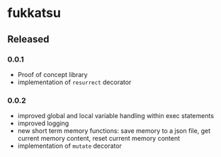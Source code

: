 # fukkatsu

## Released

### 0.0.1

- Proof of concept library
- implementation of `resurrect` decorator

### 0.0.2

- improved global and local variable handling within exec statements
- improved logging
- new short term memory functions: save memory to a json file, get current memory content, reset current memory content
- implementation of `mutate` decorator